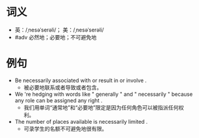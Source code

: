 # 词义
- 英：/ˌnesəˈserəli/； 美：/ˌnesəˈserəli/
- #adv 必然地；必要地；不可避免地
# 例句
- Be necessarily associated with or result in or involve .
	- 被必要地联系或者导致或者包含。
- We 're hedging with words like " generally " and " necessarily " because any role can be assigned any right .
	- 我们用单词“通常地”和“必要地”限定是因为任何角色可以被指派任何权利。
- The number of places available is necessarily limited .
	- 可录学生的名额不可避免地很有限。
